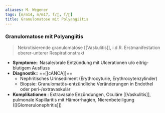 ```yaml
---
aliases: M. Wegener
tags: [m/m14, m/m17, f/🍺, f/💉]
title: Granulomatose mit Polyangiitis
---
```

### Granulomatose mit Polyangiitis 
> Nekrotisierende granulomatöse [[Vaskulitis]], i.d.R. Erstmanifestation oberer-unterer Respirationstrakt
- **Symptome**:: Nasale/orale Entzündung mit Ulcerationen u/o eitrig-blutigem Ausfluss
- **Diagnostik**:: ==[[cANCA]]==
	- Nephritisches Urinsediment (Erythrocyturie, Erythrocytenzylinder)
	- Biopsie: Granulomatös-entzündliche Veränderungen in Endothel oder peri-/extravaskulär
- **Komplikationen**:: Extravasale Enzündungen, Oculäre [[Vaskulitis]], pulmonale Kapillaritis mit Hämorrhagien, Nierenbeteiligung ([[Glomerulonephritis]])